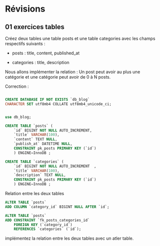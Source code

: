 # Révisions

## 01 exercices tables

Créez deux tables une table posts et une table categories avec les champs respectifs suivants :

- posts : title, content, published_at

- categories : title, description

Nous allons implémenter la relation : Un post peut avoir au plus une catégorie et une catégorie peut avoir de 0 à N posts. 

Correction :

```sql

CREATE DATABASE IF NOT EXISTS `db_blog`
CHARACTER SET utf8mb4 COLLATE utf8mb4_unicode_ci;


use db_blog;

CREATE TABLE `posts` (
    `id` BIGINT NOT NULL AUTO_INCREMENT, 
    `title` VARCHAR(100),
    `content` TEXT NULL,
    `publish_at` DATETIME NULL,
    CONSTRAINT pk_posts PRIMARY KEY (`id`)
    ) ENGINE=InnoDB ;

CREATE TABLE `categories` (
    `id` BIGINT NOT NULL AUTO_INCREMENT  , 
    `title` VARCHAR(100),
    `description` TEXT NULL,
    CONSTRAINT pk_posts PRIMARY KEY (`id`)
    ) ENGINE=InnoDB ;

``` 

Relation entre les deux tables 

```sql
ALTER TABLE `posts` 
ADD COLUMN `category_id` BIGINT NULL AFTER `id`;

ALTER TABLE `posts` 
ADD CONSTRAINT `fk_posts_categories_id` 
    FOREIGN KEY (`category_id`) 
    REFERENCES `categories` (`id`);
```

implémentez la relation entre les deux tables avec un atler table.